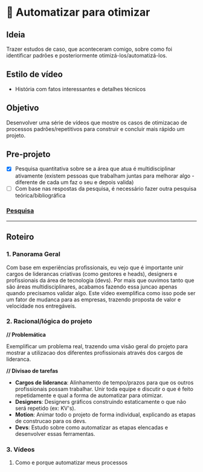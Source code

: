 # :pushpin: Automatizar para otimizar

## Ideia

Trazer estudos de caso, que aconteceram comigo, sobre como foi identificar padrões e posteriormente otimizá-los/automatizá-los.

## Estilo de vídeo

- História com fatos interessantes e detalhes técnicos

## Objetivo

Desenvolver uma série de vídeos que mostre os casos de otimizacao de processos padrões/repetitivos para construir e concluir mais rápido um projeto.

## Pre-projeto

- [x] Pesquisa quantitativa sobre se a área que atua é multidisciplinar ativamente (existem pessoas que trabalham juntas para melhorar algo - diferente de cada um faz o seu e depois valida)
- [ ] Com base nas respostas da pesquisa, é necessário fazer outra pesquisa teórica/bibliográfica

### [Pesquisa](https://forms.gle/cBwMdeTBTVbvZu8P9)

---

## Roteiro

### 1. Panorama Geral

Com base em experiências profissionais, eu vejo que é importante unir cargos de liderancas criativas (como gestores e heads), designers e profissionais da área de tecnologia (devs). Por mais que ouvimos tanto que são áreas multidisciplinares, acabamos fazendo essa juncao apenas quando precisamos validar algo. Este vídeo exemplifica como isso pode ser um fator de mudanca para as empresas, trazendo proposta de valor e velocidade nos entregáveis.

### 2. Racional/lógica do projeto

**// Problemática**

Exemplificar um problema real, trazendo uma visão geral do projeto para mostrar a utilizacao dos diferentes profissionais através dos cargos de lideranca.

**// Divisao de tarefas**

- **Cargos de lideranca**: Alinhamento de tempo/prazos para que os outros profissionais possam trabalhar. Unir toda equipe e discutir o que é feito repetidamente e qual a forma de automatizar para otimizar.
- **Designers**: Designers gráficos construindo estaticamente o que não será repetido (ex: KV's).
- **Motion**: Animar todo o projeto de forma individual, explicando as etapas de construcao para os devs.
- **Devs**: Estudo sobre como automatizar as etapas elencadas e desenvolver essas ferramentas.

### 3. Vídeos

1. Como e porque automatizar meus processos
